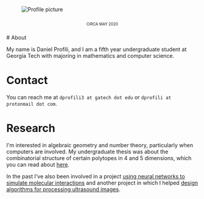<figure class="image">
  <img id="logo" src="./assets/profile_sq.png" alt="Profile picture">
  <figcaption style="text-align: center; margin-block: 20px;
  font-variant: all-small-caps">circa May 2020</figcaption>
</figure>
# About

My name is Daniel Profili, and I am a fifth year undergraduate student
at Georgia Tech with majoring in mathematics and computer science.

# Contact

You can reach me at `dprofili3 at gatech dot edu` or `dprofili at
protonmail dot com`.

# Research

I'm interested in algebraic geometry and number theory, particularly when computers are involved. My undergraduate thesis was about the combinatorial structure of certain polytopes in 4 and 5 dimensions, which you can read about [here](https://danielprofili.github.io/research.html).

In the past I've also been involved in a project [using neural networks to simulate molecular interactions](https://github.com/danielprofili/quantum-chemistry-neuralnetwork) and another project in which I helped [design algorithms for processing ultrasound images](https://pubs.acs.org/doi/full/10.1021/acs.nanolett.7b02105).
